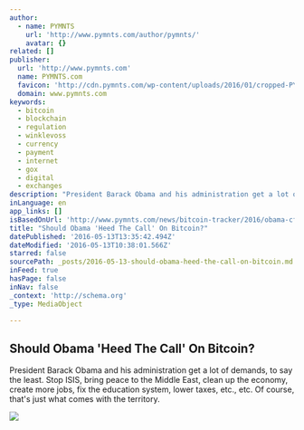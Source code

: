 ```yaml
---
author:
  - name: PYMNTS
    url: 'http://www.pymnts.com/author/pymnts/'
    avatar: {}
related: []
publisher:
  url: 'http://www.pymnts.com'
  name: PYMNTS.com
  favicon: 'http://cdn.pymnts.com/wp-content/uploads/2016/01/cropped-PYMNTS-Favicon1-192x192.jpg'
  domain: www.pymnts.com
keywords:
  - bitcoin
  - blockchain
  - regulation
  - winklevoss
  - currency
  - payment
  - internet
  - gox
  - digital
  - exchanges
description: "President Barack Obama and his administration get a lot of demands, to say the least. Stop ISIS, bring peace to the Middle East, clean up the economy, create more jobs, fix the education system, lower taxes, etc., etc. Of course, that's just what comes with the territory."
inLanguage: en
app_links: []
isBasedOnUrl: 'http://www.pymnts.com/news/bitcoin-tracker/2016/obama-cftc-bitcoin-regulation/'
title: "Should Obama 'Heed The Call' On Bitcoin?"
datePublished: '2016-05-13T13:35:42.494Z'
dateModified: '2016-05-13T10:38:01.566Z'
starred: false
sourcePath: _posts/2016-05-13-should-obama-heed-the-call-on-bitcoin.md
inFeed: true
hasPage: false
inNav: false
_context: 'http://schema.org'
_type: MediaObject

---
```

<article style=""><h1>Should Obama 'Heed The Call' On Bitcoin?</h1><p>President Barack Obama and his administration get a lot of demands, to say the least. Stop ISIS, bring peace to the Middle East, clean up the economy, create more jobs, fix the education system, lower taxes, etc., etc. Of course, that's just what comes with the territory.</p><img src="http://cdn.pymnts.com/wp-content/uploads/2016/05/Obama-Bitcoin-Government-Regulation-1000x600.jpg" /></article>